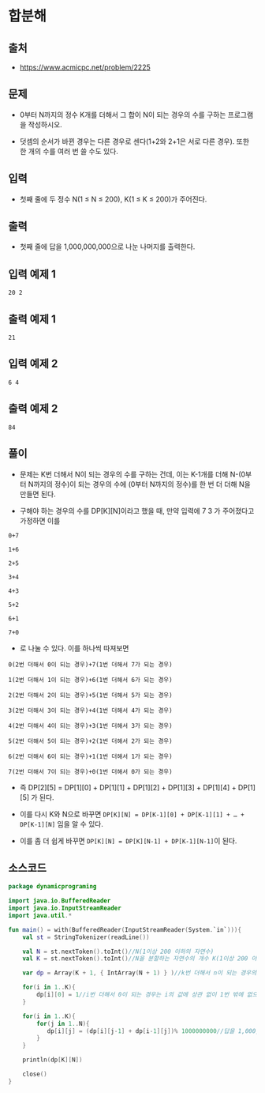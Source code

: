 # 합분해

## 출처

* https://www.acmicpc.net/problem/2225

## 문제

* 0부터 N까지의 정수 K개를 더해서 그 합이 N이 되는 경우의 수를 구하는 프로그램을 작성하시오.

* 덧셈의 순서가 바뀐 경우는 다른 경우로 센다(1+2와 2+1은 서로 다른 경우). 또한 한 개의 수를 여러 번 쓸 수도 있다.

## 입력

* 첫째 줄에 두 정수 N(1 ≤ N ≤ 200), K(1 ≤ K ≤ 200)가 주어진다.

## 출력

* 첫째 줄에 답을 1,000,000,000으로 나눈 나머지를 출력한다.

## 입력 예제 1

```
20 2
```

## 출력 예제 1

```
21
```

## 입력 예제 2

```
6 4
```

## 출력 예제 2

```
84
```

## 풀이

* 문제는 K번 더해서 N이 되는 경우의 수를 구하는 건데, 이는 K-1개를 더해 N-(0부터 N까지의 정수)이 되는 경우의 수에 (0부터 N까지의 정수)를 한 번 더 더해 N을 만들면 된다.

* 구해야 하는 경우의 수를 DP[K][N]이라고 했을 때, 만약 입력에 7 3 가 주어졌다고 가정하면 이를

```
0+7

1+6

2+5

3+4

4+3

5+2

6+1

7+0
```

* 로 나눌 수 있다. 이를 하나씩 따져보면

```
0(2번 더해서 0이 되는 경우)+7(1번 더해서 7가 되는 경우)

1(2번 더해서 1이 되는 경우)+6(1번 더해서 6가 되는 경우)

2(2번 더해서 2이 되는 경우)+5(1번 더해서 5가 되는 경우)

3(2번 더해서 3이 되는 경우)+4(1번 더해서 4가 되는 경우)

4(2번 더해서 4이 되는 경우)+3(1번 더해서 3가 되는 경우)

5(2번 더해서 5이 되는 경우)+2(1번 더해서 2가 되는 경우)

6(2번 더해서 6이 되는 경우)+1(1번 더해서 1가 되는 경우)

7(2번 더해서 7이 되는 경우)+0(1번 더해서 0가 되는 경우)
```

* 즉 DP[2][5] = DP[1][0] + DP[1][1] + DP[1][2] + DP[1][3] + DP[1][4] + DP[1][5] 가 된다. 

* 이를 다시 K와 N으로 바꾸면 ```DP[K][N] = DP[K-1][0] + DP[K-1][1] + … + DP[K-1][N]``` 임을 알 수 있다.

* 이를 좀 더 쉽게 바꾸면 ```DP[K][N] = DP[K][N-1] + DP[K-1][N-1]```이 된다.

## 소스코드

```kotlin
package dynamicprograming

import java.io.BufferedReader
import java.io.InputStreamReader
import java.util.*

fun main() = with(BufferedReader(InputStreamReader(System.`in`))){
    val st = StringTokenizer(readLine())

    val N = st.nextToken().toInt()//N(1이상 200 이하의 자연수)
    val K = st.nextToken().toInt()//N을 분할하는 자연수의 개수 K(1이상 200 이하의 자연수)

    var dp = Array(K + 1, { IntArray(N + 1) } )//k번 더해서 n이 되는 경우의 수

    for(i in 1..K){
        dp[i][0] = 1//i번 더해서 0이 되는 경우는 i의 값에 상관 없이 1번 밖에 없으므로 1로 초기화
    }

    for(i in 1..K){
        for(j in 1..N){
           dp[i][j] = (dp[i][j-1] + dp[i-1][j])% 1000000000//답을 1,000,000,000으로 나눈 나머지를 출력한다.
        }
    }

    println(dp[K][N])

    close()
}
```
